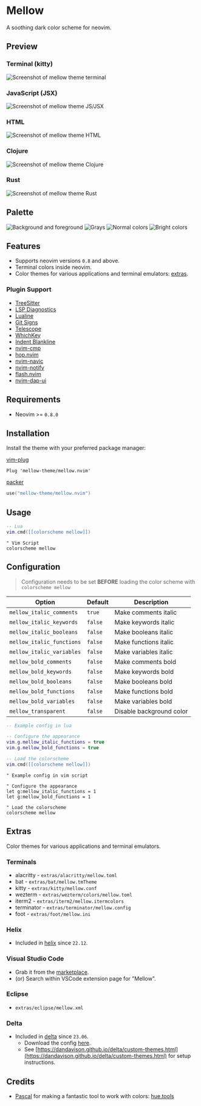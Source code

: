 # Mellow

A soothing dark color scheme for neovim.

## Preview

### Terminal (kitty)

![Screenshot of mellow theme terminal](https://user-images.githubusercontent.com/1040966/196249241-173a1636-b74f-4767-b27f-2b3ed02cea26.png)

### JavaScript (JSX)

![Screenshot of mellow theme JS/JSX](https://user-images.githubusercontent.com/1040966/196249265-d122fee2-b14f-4c80-9678-f949487755d4.png)

### HTML

![Screenshot of mellow theme HTML](https://user-images.githubusercontent.com/1040966/196249274-5846ea9e-cf02-4ec8-9bae-53b900539ee8.png)

### Clojure

![Screenshot of mellow theme Clojure](https://user-images.githubusercontent.com/1040966/196249280-c68a6c20-18b8-4747-9a66-dac28e864457.png)

### Rust

![Screenshot of mellow theme Rust](https://user-images.githubusercontent.com/1040966/196249282-20f2097a-1467-4365-9c99-4f7957e98aec.png)

## Palette

![Background and foreground](https://user-images.githubusercontent.com/1040966/197761645-8864f33c-a287-4bec-b8fa-2f6c3033f380.png)
![Grays](https://user-images.githubusercontent.com/1040966/197760220-e8c71e34-e421-474b-819d-4acd12e126de.png)
![Normal colors](https://user-images.githubusercontent.com/1040966/197760225-9a3e3ff0-7ee0-426f-9646-c4b5e3dc0acc.png)
![Bright colors](https://user-images.githubusercontent.com/1040966/197760222-f2f43028-b3b8-4480-be79-5ec95a330db7.png)

## Features

- Supports neovim versions `0.8` and above.
- Terminal colors inside neovim.
- Color themes for various applications and terminal emulators: [extras](#extras).

### Plugin Support

- [TreeSitter](https://github.com/nvim-treesitter/nvim-treesitter)
- [LSP Diagnostics](https://neovim.io/doc/user/lsp.html)
- [Lualine](https://github.com/nvim-lualine/lualine.nvim)
- [Git Signs](https://github.com/lewis6991/gitsigns.nvim)
- [Telescope](https://github.com/nvim-telescope/telescope.nvim)
- [WhichKey](https://github.com/liuchengxu/vim-which-key)
- [Indent Blankline](https://github.com/lukas-reineke/indent-blankline.nvim)
- [nvim-cmp](https://github.com/hrsh7th/nvim-cmp)
- [hop.nvim](https://github.com/phaazon/hop.nvim)
- [nvim-navic](https://github.com/SmiteshP/nvim-navic)
- [nvim-notify](https://github.com/rcarriga/nvim-notify)
- [flash.nvim](https://github.com/folke/flash.nvim)
- [nvim-dap-ui](https://github.com/rcarriga/nvim-dap-ui)

## Requirements

- Neovim >= `0.8.0`

## Installation

Install the theme with your preferred package manager:

[vim-plug](https://github.com/junegunn/vim-plug)

```vim
Plug 'mellow-theme/mellow.nvim'
```

[packer](https://github.com/wbthomason/packer.nvim)

```lua
use("mellow-theme/mellow.nvim")
```

## Usage

```lua
-- Lua
vim.cmd([[colorscheme mellow]])
```

```vim
" Vim Script
colorscheme mellow
```

## Configuration

> Configuration needs to be set **BEFORE** loading the color scheme with `colorscheme mellow`

| Option                    | Default | Description              |
| ------------------------- | ------- | ------------------------ |
| `mellow_italic_comments`  | `true`  | Make comments italic     |
| `mellow_italic_keywords`  | `false` | Make keywords italic     |
| `mellow_italic_booleans`  | `false` | Make booleans italic     |
| `mellow_italic_functions` | `false` | Make functions italic    |
| `mellow_italic_variables` | `false` | Make variables italic    |
| `mellow_bold_comments`    | `false` | Make comments bold       |
| `mellow_bold_keywords`    | `false` | Make keywords bold       |
| `mellow_bold_booleans`    | `false` | Make booleans bold       |
| `mellow_bold_functions`   | `false` | Make functions bold      |
| `mellow_bold_variables`   | `false` | Make variables bold      |
| `mellow_transparent`      | `false` | Disable background color |

```lua
-- Example config in lua

-- Configure the appearance
vim.g.mellow_italic_functions = true
vim.g.mellow_bold_functions = true

-- Load the colorscheme
vim.cmd([[colorscheme mellow]])
```

```vim
" Example config in vim script

" Configure the appearance
let g:mellow_italic_functions = 1
let g:mellow_bold_functions = 1

" Load the colorscheme
colorscheme mellow
```

## Extras

Color themes for various applications and terminal emulators.

### Terminals

- alacritty - `extras/alacritty/mellow.toml`
- bat - `extras/bat/mellow.tmTheme`
- kitty - `extras/kitty/mellow.conf`
- wezterm - `extras/wezterm/colors/mellow.toml`
- iterm2 - `extras/iterm2/mellow.itermcolors`
- terminator - `extras/terminator/mellow.config`
- foot - `extras/foot/mellow.ini`

### Helix

- Included in [helix](https://helix-editor.com/) since `22.12`.

### Visual Studio Code

- Grab it from the [marketplace](https://marketplace.visualstudio.com/items?itemName=kvrohit.mellow-theme).
- (or) Search within VSCode extension page for "Mellow".

### Eclipse

- `extras/eclipse/mellow.xml`

### Delta

- Included in [delta](https://github.com/dandavison/delta) since `23.06`.
  - Download the config [here](https://github.com/dandavison/delta/blob/master/themes.gitconfig).
  - See [https://dandavison.github.io/delta/custom-themes.html](https://dandavison.github.io/delta/custom-themes.html) for setup instructions.

## Credits

- [Pascal](https://pabue.co/) for making a fantastic tool to work with colors: [hue.tools](https://hue.tools/?format=hex)
